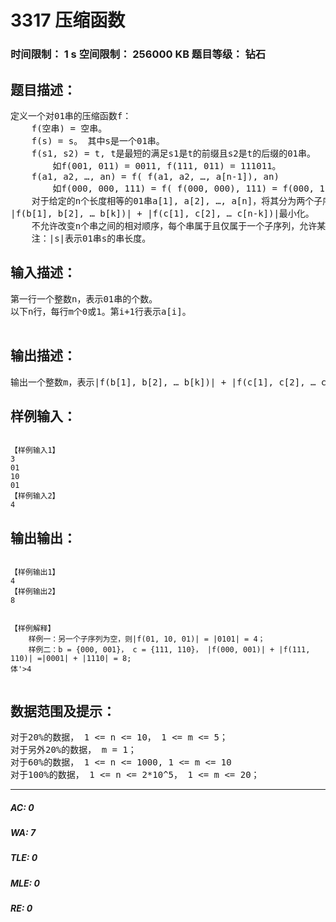 # 3317 压缩函数   
### 时间限制： 1 s     空间限制： 256000 KB     题目等级： 钻石  
## 题目描述：  

<pre>
定义一个对01串的压缩函数f：
    f(空串) = 空串。
    f(s) = s。 其中s是一个01串。
    f(s1, s2) = t, t是最短的满足s1是t的前缀且s2是t的后缀的01串。
        如f(001, 011) = 0011, f(111, 011) = 111011。
    f(a1, a2, …, an) = f( f(a1, a2, …, a[n-1]), an)
        如f(000, 000, 111) = f( f(000, 000), 111) = f(000, 111) = 000111
    对于给定的n个长度相等的01串a[1], a[2], …, a[n]，将其分为两个子序列b[1], b[2], …, b[k]和c[1], c[2], … , c[n-k]，使得
|f(b[1], b[2], … b[k])| + |f(c[1], c[2], … c[n-k])|最小化。
    不允许改变n个串之间的相对顺序，每个串属于且仅属于一个子序列，允许某个子序列为空。
    注：|s|表示01串s的串长度。
</pre>
  
  
## 输入描述：  

<pre>
第一行一个整数n，表示01串的个数。
以下n行，每行m个0或1。第i+1行表示a[i]。
 
</pre>
  
  
## 输出描述：  

<pre>
输出一个整数m，表示|f(b[1], b[2], … b[k])| + |f(c[1], c[2], … c[n-k])|的最小值。
</pre>
  
  
## 样例输入：  

<pre><code>
【样例输入1】
3
01
10
01
【样例输入2】
4
</code></pre>
  
  
## 输出输出：  

<pre><code>
【样例输出1】
4
【样例输出2】
8
 
 
【样例解释】
    样例一：另一个子序列为空，则|f(01, 10, 01)| = |0101| = 4；
    样例二：b = {000, 001}， c = {111, 110}， |f(000, 001)| + |f(111, 110)| =|0001| + |1110| = 8;
体'>4
 
</code></pre>
  
  
## 数据范围及提示：  

<pre>
对于20%的数据， 1 <= n <= 10， 1 <= m <= 5；
对于另外20%的数据， m = 1；
对于60%的数据， 1 <= n <= 1000, 1 <= m <= 10
对于100%的数据， 1 <= n <= 2*10^5， 1 <= m <= 20；
</pre>
  
  
***  

##### AC: 0  
##### WA: 7  
##### TLE: 0  
##### MLE: 0  
##### RE: 0  
